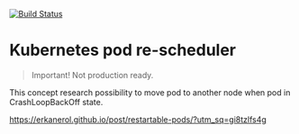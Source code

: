 ﻿[![Build Status](https://travis-ci.org/maxvasylets/kube-pod-rescheduler.svg?branch=master)](https://travis-ci.org/maxvasylets/kube-pod-rescheduler)

# Kubernetes pod re-scheduler

> Important! Not production ready.

This concept research possibility to move pod to another node when pod in CrashLoopBackOff state.

https://erkanerol.github.io/post/restartable-pods/?utm_sq=gi8tzlfs4g
